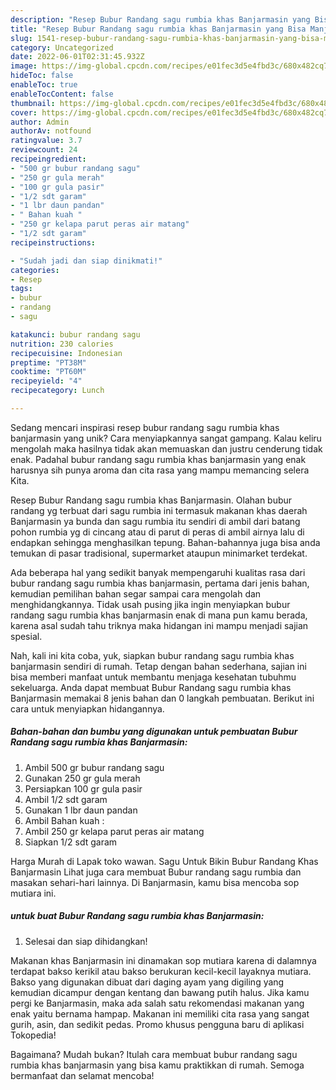 ```yaml
---
description: "Resep Bubur Randang sagu rumbia khas Banjarmasin yang Bisa Manjain Lidah"
title: "Resep Bubur Randang sagu rumbia khas Banjarmasin yang Bisa Manjain Lidah"
slug: 1541-resep-bubur-randang-sagu-rumbia-khas-banjarmasin-yang-bisa-manjain-lidah
category: Uncategorized
date: 2022-06-01T02:31:45.932Z
image: https://img-global.cpcdn.com/recipes/e01fec3d5e4fbd3c/680x482cq70/bubur-randang-sagu-rumbia-khas-banjarmasin-foto-resep-utama.jpg
hideToc: false
enableToc: true
enableTocContent: false
thumbnail: https://img-global.cpcdn.com/recipes/e01fec3d5e4fbd3c/680x482cq70/bubur-randang-sagu-rumbia-khas-banjarmasin-foto-resep-utama.jpg
cover: https://img-global.cpcdn.com/recipes/e01fec3d5e4fbd3c/680x482cq70/bubur-randang-sagu-rumbia-khas-banjarmasin-foto-resep-utama.jpg
author: Admin
authorAv: notfound
ratingvalue: 3.7
reviewcount: 24
recipeingredient:
- "500 gr bubur randang sagu"
- "250 gr gula merah"
- "100 gr gula pasir"
- "1/2 sdt garam"
- "1 lbr daun pandan"
- " Bahan kuah "
- "250 gr kelapa parut peras air matang"
- "1/2 sdt garam"
recipeinstructions:

- "Sudah jadi dan siap dinikmati!"
categories:
- Resep
tags:
- bubur
- randang
- sagu

katakunci: bubur randang sagu 
nutrition: 230 calories
recipecuisine: Indonesian
preptime: "PT38M"
cooktime: "PT60M"
recipeyield: "4"
recipecategory: Lunch

---
```





Sedang mencari inspirasi resep bubur randang sagu rumbia khas banjarmasin yang unik? Cara menyiapkannya sangat gampang. Kalau keliru mengolah maka hasilnya tidak akan memuaskan dan justru cenderung tidak enak. Padahal bubur randang sagu rumbia khas banjarmasin yang enak harusnya sih punya aroma dan cita rasa yang mampu memancing selera Kita.





Resep Bubur Randang sagu rumbia khas Banjarmasin. Olahan bubur randang yg terbuat dari sagu rumbia ini termasuk makanan khas daerah Banjarmasin ya bunda dan sagu rumbia itu sendiri di ambil dari batang pohon rumbia yg di cincang atau di parut di peras di ambil airnya lalu di endapkan sehingga menghasilkan tepung. Bahan-bahannya juga bisa anda temukan di pasar tradisional, supermarket ataupun minimarket terdekat.

Ada beberapa hal yang sedikit banyak mempengaruhi kualitas rasa dari bubur randang sagu rumbia khas banjarmasin, pertama dari jenis bahan, kemudian pemilihan bahan segar sampai cara mengolah dan menghidangkannya. Tidak usah pusing jika ingin menyiapkan bubur randang sagu rumbia khas banjarmasin enak di mana pun kamu berada, karena asal sudah tahu triknya maka hidangan ini mampu menjadi sajian spesial.






Nah, kali ini kita coba, yuk, siapkan bubur randang sagu rumbia khas banjarmasin sendiri di rumah. Tetap dengan bahan sederhana, sajian ini bisa memberi manfaat untuk membantu menjaga kesehatan tubuhmu sekeluarga. Anda dapat membuat Bubur Randang sagu rumbia khas Banjarmasin memakai 8 jenis bahan dan 0 langkah pembuatan. Berikut ini cara untuk menyiapkan hidangannya.

<!--inarticleads1-->

##### Bahan-bahan dan bumbu yang digunakan untuk pembuatan Bubur Randang sagu rumbia khas Banjarmasin:

1. Ambil 500 gr bubur randang sagu
1. Gunakan 250 gr gula merah
1. Persiapkan 100 gr gula pasir
1. Ambil 1/2 sdt garam
1. Gunakan 1 lbr daun pandan
1. Ambil  Bahan kuah :
1. Ambil 250 gr kelapa parut peras air matang
1. Siapkan 1/2 sdt garam


Harga Murah di Lapak toko wawan. Sagu Untuk Bikin Bubur Randang Khas Banjarmasin Lihat juga cara membuat Bubur randang sagu rumbia dan masakan sehari-hari lainnya. Di Banjarmasin, kamu bisa mencoba sop mutiara ini. 

<!--inarticleads2-->

#####  untuk buat Bubur Randang sagu rumbia khas Banjarmasin:


1. Selesai dan siap dihidangkan!

Makanan khas Banjarmasin ini dinamakan sop mutiara karena di dalamnya terdapat bakso kerikil atau bakso berukuran kecil-kecil layaknya mutiara. Bakso yang digunakan dibuat dari daging ayam yang digiling yang kemudian dicampur dengan kentang dan bawang putih halus. Jika kamu pergi ke Banjarmasin, maka ada salah satu rekomendasi makanan yang enak yaitu bernama hampap. Makanan ini memiliki cita rasa yang sangat gurih, asin, dan sedikit pedas. Promo khusus pengguna baru di aplikasi Tokopedia! 

Bagaimana? Mudah bukan? Itulah cara membuat bubur randang sagu rumbia khas banjarmasin yang bisa kamu praktikkan di rumah. Semoga bermanfaat dan selamat mencoba!
